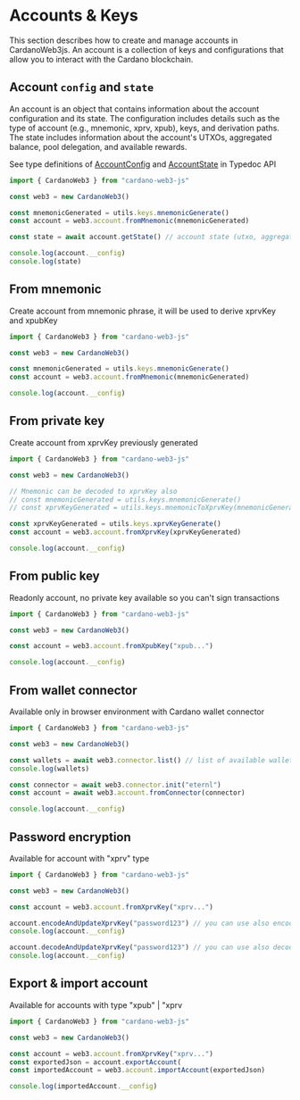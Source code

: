 # Accounts & Keys

This section describes how to create and manage accounts in CardanoWeb3js. An account is a collection of keys and configurations that allow you to interact with the Cardano blockchain.

## Account `config` and `state`

An account is an object that contains information about the account configuration and its state. The configuration includes details such as the type of account (e.g., mnemonic, xprv, xpub), keys, and derivation paths. The state includes information about the account's UTXOs, aggregated balance, pool delegation, and available rewards.

See type definitions of [AccountConfig](/api/cardano-web3-js/namespaces/CW3Types/type-aliases/AccountConfig) and [AccountState](/api/cardano-web3-js/namespaces/CW3Types/type-aliases/AccountState) in Typedoc API

```ts
import { CardanoWeb3 } from "cardano-web3-js"

const web3 = new CardanoWeb3()

const mnemonicGenerated = utils.keys.mnemonicGenerate()
const account = web3.account.fromMnemonic(mnemonicGenerated)

const state = await account.getState() // account state (utxo, aggregated balance, pool delegation, available rewards) via provider

console.log(account.__config)
console.log(state)
```


## From mnemonic

Create account from mnemonic phrase, it will be used to derive xprvKey and xpubKey

```ts
import { CardanoWeb3 } from "cardano-web3-js"

const web3 = new CardanoWeb3()

const mnemonicGenerated = utils.keys.mnemonicGenerate()
const account = web3.account.fromMnemonic(mnemonicGenerated)

console.log(account.__config)
```


## From private key

Create account from xprvKey previously generated

```ts
import { CardanoWeb3 } from "cardano-web3-js"

const web3 = new CardanoWeb3()

// Mnemonic can be decoded to xprvKey also
// const mnemonicGenerated = utils.keys.mnemonicGenerate()
// const xprvKeyGenerated = utils.keys.mnemonicToXprvKey(mnemonicGenerated)

const xprvKeyGenerated = utils.keys.xprvKeyGenerate()
const account = web3.account.fromXprvKey(xprvKeyGenerated)

console.log(account.__config)
```


## From public key 

Readonly account, no private key available so you can't sign transactions

```ts
import { CardanoWeb3 } from "cardano-web3-js"

const web3 = new CardanoWeb3()

const account = web3.account.fromXpubKey("xpub...")

console.log(account.__config)
```


## From wallet connector

Available only in browser environment with Cardano wallet connector

```ts
import { CardanoWeb3 } from "cardano-web3-js"

const web3 = new CardanoWeb3()

const wallets = await web3.connector.list() // list of available wallets in window.cardano object
console.log(wallets)

const connector = await web3.connector.init("eternl")
const account = await web3.account.fromConnector(connector)

console.log(account.__config)
```


## Password encryption
Available for account with "xprv" type

```ts
import { CardanoWeb3 } from "cardano-web3-js"

const web3 = new CardanoWeb3()

const account = web3.account.fromXprvKey("xprv...")

account.encodeAndUpdateXprvKey("password123") // you can use also encodeXprvKey() for not updating account object
console.log(account.__config)

account.decodeAndUpdateXprvKey("password123") // you can use also decodeXprvKey() for not updating account object
console.log(account.__config)
```


## Export & import account
Available for accounts with type "xpub" | "xprv

```ts
import { CardanoWeb3 } from "cardano-web3-js"

const web3 = new CardanoWeb3()

const account = web3.account.fromXprvKey("xprv...")
const exportedJson = account.exportAccount(
const importedAccount = web3.account.importAccount(exportedJson)

console.log(importedAccount.__config)
```